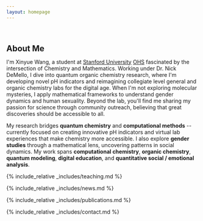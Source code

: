 ```yaml
---
layout: homepage
---
```


<h1 id="about-me"></h1>

<h2 style="margin: 60px 0px 10px;">About Me</h2>

I'm Xinyue Wang, a student at [Stanford University](https://www.stanford.edu/) [OHS](https://ohs.stanford.edu/) fascinated by the intersection of Chemistry and Mathematics. Working under Dr. Nick DeMello, I dive into quantum organic chemistry research, where I'm developing novel pH indicators and reimagining collegiate level general and organic chemistry labs for the digital age. When I'm not exploring molecular mysteries, I apply mathematical frameworks to understand gender dynamics and human sexuality. Beyond the lab, you'll find me sharing my passion for science through community outreach, believing that great discoveries should be accessible to all.

My research bridges **quantum chemistry** and **computational methods** -- currently focused on creating innovative pH indicators and virtual lab experiences that make chemistry more accessible. I also explore **gender studies** through a mathematical lens, uncovering patterns in social dynamics. My work spans **computational chemistry**, **organic chemistry**, **quantum modeling**, **digital education**, and **quantitative social / emotional analysis**.

<strong style="color:#e74d3c; font-weight:600; display: none;">
    BLANK.
</strong>


{% include_relative _includes/teaching.md %}

{% include_relative _includes/news.md %}

{% include_relative _includes/publications.md %}

{% include_relative _includes/contact.md %}
